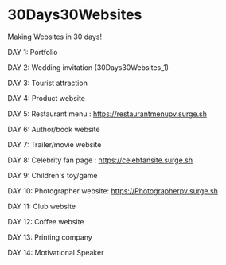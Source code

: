 # 30Days30Websites

Making Websites in 30 days!

DAY  1: Portfolio

DAY  2: Wedding invitation (30Days30Websites_1)

DAY  3: Tourist attraction

DAY  4: Product website

DAY  5: Restaurant menu 
: https://restaurantmenupv.surge.sh

DAY  6: Author/book website

DAY  7: Trailer/movie website

DAY  8: Celebrity fan page 
: https://celebfansite.surge.sh

DAY  9: Children's toy/game

DAY 10: Photographer website: https://Photographerpv.surge.sh

DAY 11: Club website

DAY 12: Coffee website

DAY 13: Printing company

DAY 14: Motivational Speaker
